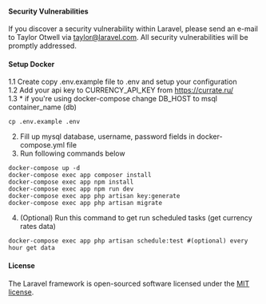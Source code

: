 #### Security Vulnerabilities

If you discover a security vulnerability within Laravel, please send an e-mail to Taylor Otwell via [taylor@laravel.com](mailto:taylor@laravel.com). All security vulnerabilities will be promptly addressed.

#### Setup Docker
1.1 Create copy .env.example file to .env and setup your configuration  
1.2 Add your api key to CURRENCY_API_KEY from https://currate.ru/  
1.3 * if you're using docker-compose change DB_HOST to msql container_name (db)  
```
cp .env.example .env
```
2. Fill up mysql database, username, password fields in docker-compose.yml file
3. Run following commands below
```
docker-compose up -d
docker-compose exec app composer install
docker-compose exec app npm install
docker-compose exec app npm run dev
docker-compose exec app php artisan key:generate
docker-compose exec app php artisan migrate
```
4. (Optional) Run this command to get run scheduled tasks (get currency rates data)
```
docker-compose exec app php artisan schedule:test #(optional) every hour get data
```

#### License

The Laravel framework is open-sourced software licensed under the [MIT license](https://opensource.org/licenses/MIT).

